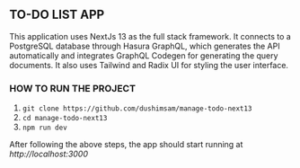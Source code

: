 ## TO-DO LIST APP

This application uses NextJs 13 as the full stack framework. It connects to a PostgreSQL database through Hasura GraphQL, which generates the API automatically and integrates GraphQL Codegen for generating the query documents. It also uses Tailwind and Radix UI for styling the user interface.

### HOW TO RUN THE PROJECT

1. `git clone https://github.com/dushimsam/manage-todo-next13`
2. `cd manage-todo-next13`
3. `npm run dev`

After following the above steps, the app should start running at _http://localhost:3000_
